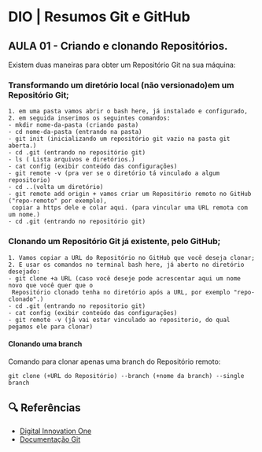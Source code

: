 # DIO | Resumos Git e GitHub
## AULA 01 - Criando e clonando Repositórios.

Existem duas maneiras para obter um Repositório Git na sua máquina:
### Transformando um diretório local (não versionado)em um Repositório Git;
```
1. em uma pasta vamos abrir o bash here, já instalado e configurado,
2. em seguida inserimos os seguintes comandos:
- mkdir nome-da-pasta (criando pasta)
- cd nome-da-pasta (entrando na pasta)
- git init (inicializando um repositório git vazio na pasta git aberta.)
- cd .git (entrando no repositório git)
- ls ( Lista arquivos e diretórios.)
- cat config (exibir conteúdo das configurações)
- git remote -v (pra ver se o diretório tá vinculado a algum repositorio)
- cd ..(volta um diretório)
- git remote add origin + vamos criar um Repositório remoto no GitHub ("repo-remoto" por exemplo),
 copiar a https dele e colar aqui. (para vincular uma URL remota com um nome.)
- cd .git (entrando no repositório git)
```
### Clonando um Repositório Git já existente, pelo GitHub;
```
1. Vamos copiar a URL do Repositório no GitHub que você deseja clonar;
2. E usar os comandos no terminal bash here, já aberto no diretório desejado:
- git clone +a URL (caso você deseje pode acrescentar aqui um nome novo que você quer que o
 Repositório clonado tenha no diretório após a URL, por exemplo "repo-clonado".)
- cd .git (entrando no repositorio git)
- cat config (exibir conteúdo das configurações)
- git remote -v (já vai estar vinculado ao repositorio, do qual pegamos ele para clonar)

```


#### Clonando uma branch
Comando para clonar apenas uma branch do Repositório remoto:
```
git clone (+URL do Repositório) --branch (+nome da branch) --single branch
```
## 🔍 Referências
- [Digital Innovation One](https://www.dio.me/)
- [Documentação Git](https://git-scm.com/doc)

